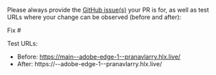 Please always provide the [GitHub issue(s)](../issues) your PR is for, as well as test URLs where your change can be observed (before and after):

Fix #<gh-issue-id>

Test URLs:
- Before: https://main--adobe-edge-1--pranavlarry.hlx.live/
- After: https://<branch>--adobe-edge-1--pranavlarry.hlx.live/

